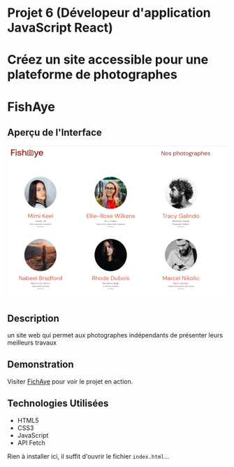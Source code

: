 # Projet 6 (Dévelopeur d'application JavaScript React)

# Créez un site accessible pour une plateforme de photographes

# FishAye

## Aperçu de l'Interface
![Capture d'écran de la page d'accueil](assets/images/homepage_screenshot.png)
## Description 
un site web qui permet aux photographes indépendants de présenter leurs meilleurs travaux

## Demonstration 
Visiter [FichAye](https://saminedjai.github.io/FishEye/) pour voir le projet en action.

## Technologies Utilisées
- HTML5
- CSS3
- JavaScript
- API Fetch

Rien à installer ici, il suffit d'ouvrir le fichier `index.html`...


